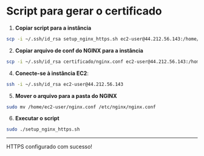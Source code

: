 # Script para gerar o certificado

1. **Copiar script para a instância**

```bash
scp -i ~/.ssh/id_rsa setup_nginx_https.sh ec2-user@44.212.56.143:/home/ec2-user/
```

2. **Copiar arquivo de conf do NGINX para a instância**

```bash
scp -i ~/.ssh/id_rsa certificado/nginx.conf ec2-user@44.212.56.143:/home/ec2-user/nginx.conf
```

4. **Conecte-se à instância EC2**:

```bash
ssh -i ~/.ssh/id_rsa ec2-user@44.212.56.143
```

5. **Mover o arquivo para a pasta do NGINX**

```bash
sudo mv /home/ec2-user/nginx.conf /etc/nginx/nginx.conf
```

6. **Executar o script**

```bash
sudo ./setup_nginx_https.sh
```

---

HTTPS configurado com sucesso!